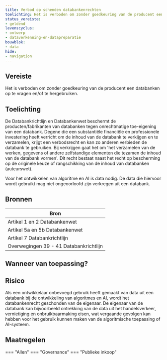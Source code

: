 ```yaml
---
title: Verbod op schenden databankenrechten
toelichting: Het is verboden om zonder goedkeuring van de producent een databanken op te vragen en/of te hergebruiken.
status_vereiste:
- geldend
levenscyclus:
- ontwerp
- dataverkenning-en-datapreparatie
bouwblok:
- data
hide:
- navigation
---
```


<!-- tags -->
## Vereiste

Het is verboden om zonder goedkeuring van de producent een databanken op te vragen en/of te hergebruiken.

## Toelichting

De Databankrichtlijn en Databankenwet beschermt de producten/fabrikanten van databanken tegen onrechtmatige toe-eigening van een databank.
Degene die een substantiële financiële en professionele investering heeft verricht om de inhoud van de databank te verkijgen en te verzamelen, krijgt een verbodsrecht en kan zo anderen verbieden de databank te gebruiken.
Bij verkrijgen gaat het om 'het verzamelen van de werken, gegevens of andere zelfstandige elementen die tezamen de inhoud van de databank vormen'.
Dit recht bestaat naast het recht op bescherming op de originele keuze of rangschikking van de inhoud van databanken (auteurswet).
 

Voor het ontwikkelen van algoritme en AI is data nodig.
De data die hiervoor wordt gebruikt mag niet ongeoorloofd zijn verkregen uit een databank.


## Bronnen

| Bron                        |
|-----------------------------|
|Artikel 1 en 2 Databankenwet|
|Artikel 5a en 5b Databankenwet|
|Artikel 7 Databankrichtlijn|
|Overwegingen 39 - 41 Databankrichtlijn|

## Wanneer van toepassing?


## Risico

Als een ontwikkelaar onbevoegd gebruik heeft gemaakt van data uit een databank bij de ontwikkeling van algoritmes en AI, wordt het databankenrecht geschonden van de eigenaar.
 De eigenaar van de databank kan bijvoorbeeld ontrekking van de data uit het handelsverkeer, vernietiging en onbruikbaarmaking  eisen, wat vergaande gevolgen kan hebben voor het gebruik kunnen maken van de algoritmische toepassing of AI-systeem.
 

## Maatregelen

=== "Allen"
	<!-- list_maatregelen vereiste/databankenwet -->
=== "Governance"
	<!-- list_maatregelen vereiste/databankenwet boubwlok/governance -->
=== "Publieke inkoop"
	<!-- list_maatregelen vereiste/databankenwet bouwblok/publieke-inkoop -->
